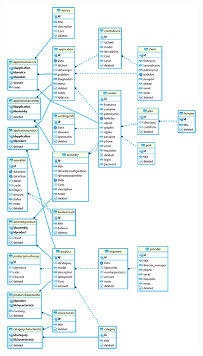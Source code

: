 ![Схема ДБ](https://github.com/Anavoviy/SolickManager/raw/MenuCreate/SolickManagerV3_4/Assets/ImageDB.png)
